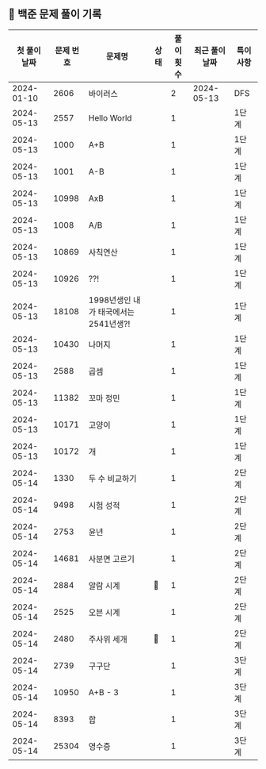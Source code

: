 ## 🚀 백준 문제 풀이 기록

| **첫 풀이 날짜** | **문제 번호** | **문제명**                   | **상태** | **풀이 횟수** | **최근 풀이 날짜** | **특이사항** |
|-------------|-----------|---------------------------|--------|-----------|--------------|----------|
| 2024-01-10  | 2606      | 바이러스                      |        | 2         | 2024-05-13   | DFS      |
| 2024-05-13  | 2557      | Hello World               |        | 1         |              | 1단계      |
| 2024-05-13  | 1000      | A+B                       |        | 1         |              | 1단계      |
| 2024-05-13  | 1001      | A-B                       |        | 1         |              | 1단계      |
| 2024-05-13  | 10998     | AxB                       |        | 1         |              | 1단계      |
| 2024-05-13  | 1008      | A/B                       |        | 1         |              | 1단계      |
| 2024-05-13  | 10869     | 사칙연산                      |        | 1         |              | 1단계      |
| 2024-05-13  | 10926     | ??!                       |        | 1         |              | 1단계      |
| 2024-05-13  | 18108     | 1998년생인 내가 태국에서는 2541년생?! |        | 1         |              | 1단계      |
| 2024-05-13  | 10430     | 나머지                       |        | 1         |              | 1단계      |
| 2024-05-13  | 2588      | 곱셈                        |        | 1         |              | 1단계      |
| 2024-05-13  | 11382     | 꼬마 정민                     |        | 1         |              | 1단계      |
| 2024-05-13  | 10171     | 고양이                       |        | 1         |              | 1단계      |
| 2024-05-13  | 10172     | 개                         |        | 1         |              | 1단계      |
| 2024-05-14  | 1330      | 두 수 비교하기                  |        | 1         |              | 2단계      |
| 2024-05-14  | 9498      | 시험 성적                     |        | 1         |              | 2단계      |
| 2024-05-14  | 2753      | 윤년                        |        | 1         |              | 2단계      |
| 2024-05-14  | 14681     | 사분면 고르기                   |        | 1         |              | 2단계      |
| 2024-05-14  | 2884      | 알람 시계                     | 🤔     | 1         |              | 2단계      |
| 2024-05-14  | 2525      | 오븐 시계                     |        | 1         |              | 2단계      |
| 2024-05-14  | 2480      | 주사위 세개                    | 🤔     | 1         |              | 2단계      |
| 2024-05-14  | 2739      | 구구단                       |        | 1         |              | 3단계      |
| 2024-05-14  | 10950     | A+B - 3                   |        | 1         |              | 3단계      |
| 2024-05-14  | 8393      | 합                         |        | 1         |              | 3단계      |
| 2024-05-14  | 25304     | 영수증                       |        | 1         |              | 3단계      |